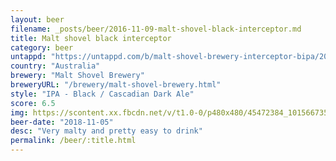```yaml
---
layout: beer
filename: _posts/beer/2016-11-09-malt-shovel-black-interceptor.md
title: Malt shovel black interceptor
category: beer
untappd: "https://untappd.com/b/malt-shovel-brewery-interceptor-bipa/2016073"
country: "Australia"
brewery: "Malt Shovel Brewery"
breweryURL: "/brewery/malt-shovel-brewery.html"
style: "IPA - Black / Cascadian Dark Ale"
score: 6.5
img: https://scontent.xx.fbcdn.net/v/t1.0-0/p480x480/45472384_10156673534688745_8615633125088690176_n.jpg?_nc_cat=102&_nc_ht=scontent.xx&oh=ce57fd171719f74af2085fc39a084c3d&oe=5DC5F271
beer-date: "2018-11-05"
desc: "Very malty and pretty easy to drink"
permalink: /beer/:title.html
---
```

